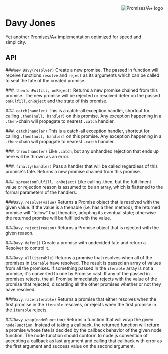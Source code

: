 <a href="http://promisesaplus.com/">
    <img src="http://promisesaplus.com/assets/logo-small.png" alt="Promises/A+ logo"
         title="Promises/A+ 1.0 compliant" align="right" />
</a>

# Davy Jones

Yet another [Promises/A+](http://promises-aplus.github.com/promises-spec) implementation optimized for speed and simplicity.

## API

###`new Davy(resolver)`
Create a new promise. The passed in function will receive functions `resolve` and `reject` as its arguments which can be called to seal the fate of the created promise.

###`.then(onFulfill, onReject)`
Returns a new promise chained from this promise. The new promise will be rejected or resolved defer on the passed `onFulfill`, `onReject` and the state of this promise.

###`.catch(handler)`
This is a catch-all exception handler, shortcut for calling `.then(null, handler)` on this promise. Any exception happening in a `.then`-chain will propagate to nearest `.catch` handler.

###`.catch(handler)`
This is a catch-all exception handler, shortcut for calling `.then(null, handler)` on this promise. Any exception happening in a `.then`-chain will propagate to nearest `.catch` handler.

###`.throw(handler)`
Like `.catch`, but any unhandled rejection that ends up here will be thrown as an error.

###`.finally(handler)`
Pass a handler that will be called regardless of this promise's fate. Returns a new promise chained from this promise.

###`.spread(onFulfill, onReject)`
Like calling .then, but the fulfillment value or rejection reason is assumed to be an array, which is flattened to the formal parameters of the handlers.

###`Davy.resolve(value)`
Returns a Promise object that is resolved with the given value. If the value is a thenable (i.e. has a then method), the returned promise will "follow" that thenable, adopting its eventual state; otherwise the returned promise will be fulfilled with the value.

###`Davy.reject(reason)`
Returns a Promise object that is rejected with the given reason.

###`Davy.defer()`
Create a promise with undecided fate and return a Resolver to control it.

###`Davy.all(iterable)`
Returns a promise that resolves when all of the promises in `iterable` have resolved. The result is passed an array of values from all the promises. If something passed in the `iterable` array is not a promise, it's converted to one by Promise.cast. If any of the passed in promises rejects, the all Promise immediately rejects with the value of the promise that rejected, discarding all the other promises whether or not they have resolved.

###`Davy.race(iterable)`
Returns a promise that either resolves when the first promise in the `iterable` resolves, or rejects when the first promise in the `iterable` rejects.

###`Davy.wrap(nodeFunction)`
Returns a function that will wrap the given `nodeFunction`. Instead of taking a callback, the returned function will return a promise whose fate is decided by the callback behavior of the given node function. The node function should conform to node.js convention of accepting a callback as last argument and calling that callback with error as the first argument and success value on the second argument.
